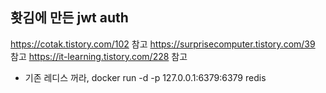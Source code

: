 ## 홧김에 만든 jwt auth

https://cotak.tistory.com/102 참고
https://surprisecomputer.tistory.com/39 참고
https://it-learning.tistory.com/228 참고
- 기존 레디스 꺼라, docker run -d -p 127.0.0.1:6379:6379 redis   